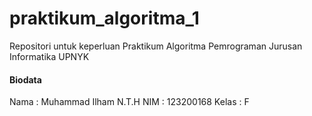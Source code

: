 # praktikum_algoritma_1
Repositori untuk keperluan Praktikum Algoritma Pemrograman Jurusan Informatika UPNYK

#### Biodata
 Nama	: Muhammad Ilham N.T.H
 NIM	: 123200168
 Kelas	: F
